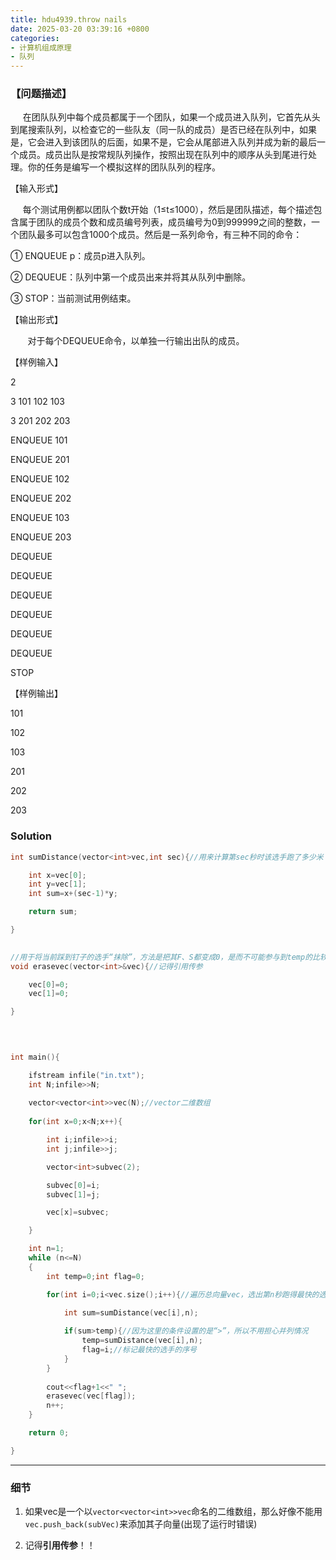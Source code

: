 ```yaml
---
title: hdu4939.throw nails
date: 2025-03-20 03:39:16 +0800
categories:
- 计算机组成原理
- 队列
---
```


### 【问题描述】

     在团队队列中每个成员都属于一个团队，如果一个成员进入队列，它首先从头到尾搜索队列，以检查它的一些队友（同一队的成员）是否已经在队列中，如果是，它会进入到该团队的后面，如果不是，它会从尾部进入队列并成为新的最后一个成员。成员出队是按常规队列操作，按照出现在队列中的顺序从头到尾进行处理。你的任务是编写一个模拟这样的团队队列的程序。

【输入形式】

     每个测试用例都以团队个数t开始（1≤t≤1000），然后是团队描述，每个描述包含属于团队的成员个数和成员编号列表，成员编号为0到999999之间的整数，一个团队最多可以包含1000个成员。然后是一系列命令，有三种不同的命令：

① ENQUEUE p：成员p进入队列。

② DEQUEUE：队列中第一个成员出来并将其从队列中删除。

③ STOP：当前测试用例结束。

【输出形式】

       对于每个DEQUEUE命令，以单独一行输出出队的成员。

【样例输入】

2

3 101 102 103

3 201 202 203

ENQUEUE 101

ENQUEUE 201

ENQUEUE 102

ENQUEUE 202

ENQUEUE 103

ENQUEUE 203

DEQUEUE

DEQUEUE

DEQUEUE

DEQUEUE

DEQUEUE

DEQUEUE

STOP

【样例输出】

101

102

103

201

202

203

### Solution
```cpp
int sumDistance(vector<int>vec,int sec){//用来计算第sec秒时该选手跑了多少米

    int x=vec[0];
    int y=vec[1];
    int sum=x+(sec-1)*y;

    return sum;

}

  
//用于将当前踩到钉子的选手“抹除”，方法是把其F、S都变成0，是而不可能参与到temp的比较中
void erasevec(vector<int>&vec){//记得引用传参

    vec[0]=0;
    vec[1]=0;

}

  
  

int main(){

    ifstream infile("in.txt");
    int N;infile>>N;
    
    vector<vector<int>>vec(N);//vector二维数组
  
    for(int x=0;x<N;x++){

        int i;infile>>i;
        int j;infile>>j;

        vector<int>subvec(2);

        subvec[0]=i;
        subvec[1]=j;

        vec[x]=subvec;

    }

    int n=1;
    while (n<=N)
    {
        int temp=0;int flag=0;

        for(int i=0;i<vec.size();i++){//遍历总向量vec，选出第n秒跑得最快的选手
        
            int sum=sumDistance(vec[i],n);

            if(sum>temp){//因为这里的条件设置的是“>”，所以不用担心并列情况
                temp=sumDistance(vec[i],n);
                flag=i;//标记最快的选手的序号
            }
        }
        
        cout<<flag+1<<" ";
        erasevec(vec[flag]);
        n++;
    }

    return 0;

}
```

---
### 细节

1. 如果vec是一个以`vector<vector<int>>vec`命名的二维数组，那么好像不能用`vec.push_back(subVec)`来添加其子向量(出现了运行时错误)

2. 记得**引用传参**！！